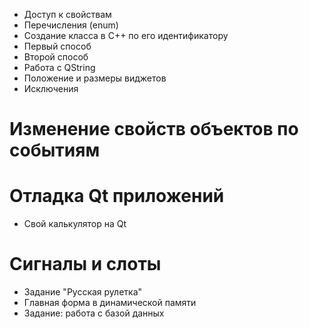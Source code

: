 * Доступ к свойствам
* Перечисления (enum)
* Создание класса в C++ по его идентификатору
* Первый способ
* Второй способ
* Работа с QString
* Положение и размеры виджетов
* Исключения
# Изменение свойств объектов по событиям
# Отладка Qt приложений
* Свой калькулятор на Qt
# Сигналы и слоты
* Задание "Русская рулетка"
* Главная форма в динамической памяти
* Задание: работа с базой данных
